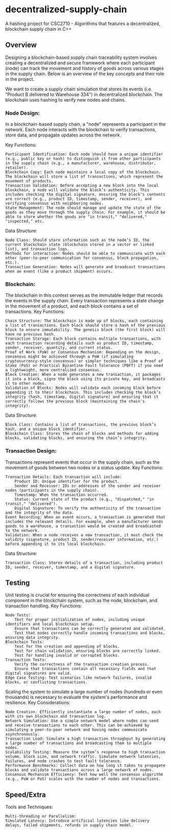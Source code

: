 # decentralized-supply-chain
A hashing project for CSC2710 - Algorithms that features a decentralized, blockchain supply chain in C++

## Overview

Designing a blockchain-based supply chain traceability system involves creating a decentralized and secure framework where each participant (node) can track the movement and history of goods across various stages in the supply chain. Below is an overview of the key concepts and their role in the project.

We want to create a supply chain simulation that stores its events (i.e. "Product B delivered to Warehouse 334") in decentralized blockchain. The blockchain uses hashing to verify new nodes and chains. 

### Node Design:

In a blockchain-based supply chain, a "node" represents a participant in the network. Each node interacts with the blockchain to verify transactions, store data, and propagate updates across the network.

Key Functions:

    Participant Identification: Each node should have a unique identifier (e.g., public key or hash) to distinguish it from other participants in the supply chain (e.g., a manufacturer, warehouse, distributor, retailer).
    Blockchain Copy: Each node maintains a local copy of the blockchain. The blockchain will store a list of transactions, which represent the movement of products.
    Transaction Validation: Before accepting a new block into the local blockchain, a node will validate the block’s authenticity. This includes checking the digital signature, ensuring the block's contents are correct (e.g., product ID, timestamp, sender, receiver), and verifying consensus with neighboring nodes.
    State Management: The node should manage and update the state of the goods as they move through the supply chain. For example, it should be able to store whether the goods are "in transit," "delivered," "inspected," etc.

Data Structure:

    Node Class: Should store information such as the node’s ID, the current blockchain state (blockchain stored in a vector or linked list), and transaction logs.
    Methods for interaction: Nodes should be able to communicate with each other (peer-to-peer communication for consensus, block propagation, etc.).
    Transaction Generation: Nodes will generate and broadcast transactions when an event (like a product shipment) occurs.

### Blockchain:

The blockchain in this context serves as the immutable ledger that records the events in the supply chain. Every transaction represents a state change in the movement of a product, and each block contains a set of transactions.
Key Functions:

    Chain Structure: The blockchain is made up of blocks, each containing a list of transactions. Each block should store a hash of the previous block to ensure immutability. The genesis block (the first block) will have no previous hash.
    Transaction Storage: Each block contains multiple transactions, with each transaction recording details such as product ID, timestamp, sender, receiver, quantity, and current status.
    Proof of Work (PoW) or Consensus Mechanism: Depending on the design, consensus might be achieved through a PoW (if simulating cryptocurrency-style consensus) or simpler techniques like a Proof of Stake (PoS) or Practical Byzantine Fault Tolerance (PBFT) if you need a lightweight, more centralized consensus.
    Block Creation: When a node generates a new transaction, it packages it into a block, signs the block using its private key, and broadcasts it to other nodes.
    Validation of Blocks: Nodes will validate each incoming block before appending it to their blockchain. This includes checking the block’s integrity (hash, timestamp, digital signature) and ensuring that it correctly follows the previous block (maintaining the chain's integrity).

Data Structure:

    Block Class: Contains a list of transactions, the previous block’s hash, and a unique block identifier.
    Blockchain Class: Stores the chain of blocks and methods for adding blocks, validating blocks, and ensuring the chain’s integrity.

### Transaction Design:

Transactions represent events that occur in the supply chain, such as the movement of goods between two nodes or a status update.
Key Functions:

    Transaction Details: Each transaction will include:
        Product ID: Unique identifier for the product.
        Sender and Receiver: IDs or addresses of the sender and receiver nodes (participants in the supply chain).
        Timestamp: When the transaction occurred.
        Status: Current state of the product (e.g., "dispatched," "in transit," "delivered").
        Digital Signature: To verify the authenticity of the transaction and the integrity of the data.
    Event Recording: When an event occurs, a transaction is generated that includes the relevant details. For example, when a manufacturer sends goods to a warehouse, a transaction would be created and broadcasted to the network.
    Validation: When a node receives a new transaction, it must check the validity (signature, product ID, sender/receiver information, etc.) before appending it to its local blockchain.

Data Structure:

    Transaction Class: Stores details of a transaction, including product ID, sender, receiver, timestamp, and a digital signature.

## Testing

Unit testing is crucial for ensuring the correctness of each individual component in the blockchain system, such as the node, blockchain, and transaction handling.
Key Functions:

    Node Tests:
        Test for proper initialization of nodes, including unique identifiers and local blockchain setup.
        Ensure that transactions can be correctly generated and validated.
        Test that nodes correctly handle incoming transactions and blocks, ensuring data integrity.
    Blockchain Tests:
        Test for the creation and appending of blocks.
        Test for chain validation, ensuring blocks are correctly linked.
        Test for handling invalid or corrupted blocks.
    Transaction Tests:
        Verify the correctness of the transaction creation process.
        Ensure that transactions contain all necessary fields and that digital signatures are valid.
    Edge Case Testing: Test scenarios like network failures, invalid blocks, or conflicting transactions.

Scaling the system to simulate a large number of nodes (hundreds or even thousands) is necessary to evaluate the system's performance and resilience.
Key Considerations:

    Node Creation: Efficiently instantiate a large number of nodes, each with its own blockchain and transaction log.
    Network Simulation: Use a simple network model where nodes can send and receive transactions to each other. This can be achieved by simulating a peer-to-peer network and having nodes communicate asynchronously.
    Transaction Load: Simulate a high transaction throughput by generating a large number of transactions and broadcasting them to multiple nodes.
    Scalability Testing: Measure the system’s response to high transaction volume, block size, and network traffic. Simulate network latencies, failures, and node crashes to test fault tolerance.
    Performance Benchmarks: Collect data on how long it takes to propagate blocks and validate transactions across a large network of nodes.
    Consensus Mechanism Efficiency: Test how well the consensus algorithm (e.g., PoW or PoS) scales with the number of nodes and transactions.

## Speed/Extra

Tools and Techniques:

    Multi-threading or Parallelism: 
    Simulated Latency: Introduce artificial latencies like delivery delays, failed shipments, refunds in supply chain model.
